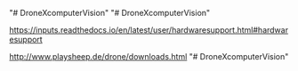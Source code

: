 "# DroneXcomputerVision" 
"# DroneXcomputerVision" 

https://inputs.readthedocs.io/en/latest/user/hardwaresupport.html#hardwaresupport

http://www.playsheep.de/drone/downloads.html
"# DroneXcomputerVision" 
